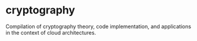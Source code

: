 # cryptography
Compilation of cryptography theory, code implementation, and applications in the context of cloud architectures.
